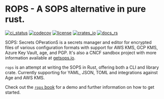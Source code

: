 # ROPS - A SOPS alternative in pure rust.

[![ci_status](https://img.shields.io/github/actions/workflow/status/gibbz00/rops/ci.yml?style=for-the-badge)](https://github.com/gibbz00/rops/actions/workflows/ci.yml)
[![codecov](https://img.shields.io/codecov/c/gh/gibbz00/rops?token=nOnGXghHYk&style=for-the-badge)](https://codecov.io/gh/gibbz00/rops)
[![license](https://img.shields.io/github/license/gibbz00/rops.svg?style=for-the-badge)](https://github.com/gibbz00/rops/blob/main/LICENSE)
[![crates_io](https://img.shields.io/crates/v/rops.svg?style=for-the-badge)](https://crates.io/crates/rops)
[![docs_rs](https://img.shields.io/docsrs/rops/latest.svg?style=for-the-badge)](https://docs.rs/rops)

SOPS: Secrets OPerationS is a secrets manager and editor for encrypted files of various configuration formats with support for AWS KMS, GCP KMS, Azure Key Vault, age, and PGP. It's also a CNCF sandbox project with more information available at [getsops.io](https://github.com/getsops/sops).

`rops` is an attempt at writing the SOPS in Rust, offering both a CLI and library crate. Currently supporting for YAML, JSON, TOML and integrations against Age and AWS KMS.

Check out the [`rops` book](https://gibbz00.github.io/rops/) for a demo and further information on how to get started.
